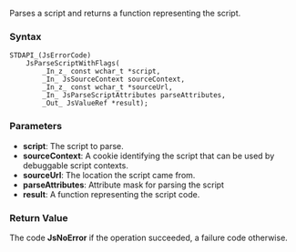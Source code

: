 Parses a script and returns a function representing the script.
### Syntax 
```
STDAPI_(JsErrorCode)
    JsParseScriptWithFlags(
        _In_z_ const wchar_t *script,
        _In_ JsSourceContext sourceContext,
        _In_z_ const wchar_t *sourceUrl,
        _In_ JsParseScriptAttributes parseAttributes,
        _Out_ JsValueRef *result);
```
### Parameters 
* __script__: The script to parse. 
* __sourceContext__: A cookie identifying the script that can be used by debuggable script contexts.
* __sourceUrl__: The location the script came from.
* __parseAttributes__: Attribute mask for parsing the script
* __result__: A function representing the script code.

### Return Value 
The code **JsNoError** if the operation succeeded, a failure code otherwise.
